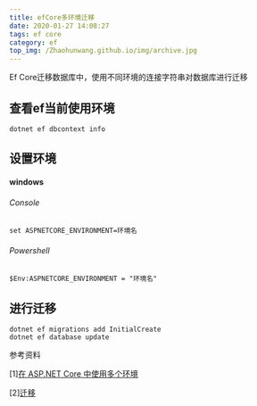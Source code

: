 ```yaml
---
title: efCore多环境迁移
date: 2020-01-27 14:08:27
tags: ef core
category: ef
top_img: /Zhaohunwang.github.io/img/archive.jpg
---
```

Ef Core迁移数据库中，使用不同环境的连接字符串对数据库进行迁移

## 查看ef当前使用环境

```
dotnet ef dbcontext info
```

## 设置环境

#### windows

###### Console

```
set ASPNETCORE_ENVIRONMENT=环境名
```

###### Powershell

```
$Env:ASPNETCORE_ENVIRONMENT = "环境名"
```

## 进行迁移

```
dotnet ef migrations add InitialCreate
dotnet ef database update
```

参考资料

[1][在 ASP.NET Core 中使用多个环境](https://docs.microsoft.com/zh-cn/aspnet/core/fundamentals/environments?view=aspnetcore-3.1)

[2][迁移](https://docs.microsoft.com/zh-cn/ef/core/managing-schemas/migrations/?tabs=dotnet-core-cli)

